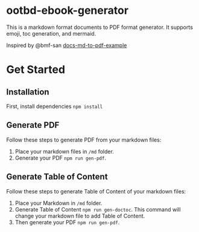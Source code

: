 # ootbd-ebook-generator
This is a markdown format documents to PDF format generator. It supports emoji, toc generation, and mermaid.

Inspired by @bmf-san [docs-md-to-pdf-example](https://github.com/bmf-san/docs-md-to-pdf-example.git)

# Get Started

## Installation 

First, install dependencies
`npm install`

## Generate PDF

Follow these steps to generate PDF from your markdown files:

1. Place your markdown files in `/md` folder.
2. Generate your PDF `npm run gen-pdf`.

## Generate Table of Content

Follow these steps to generate Table of Content of your markdown files:

1. Place your Markdown in `/md` folder.
2. Generate Table of Content `npm run gen-doctoc`. This command will change your markdown file to add Table of Content.
3. Then generate your PDF `npm run gen-pdf`.